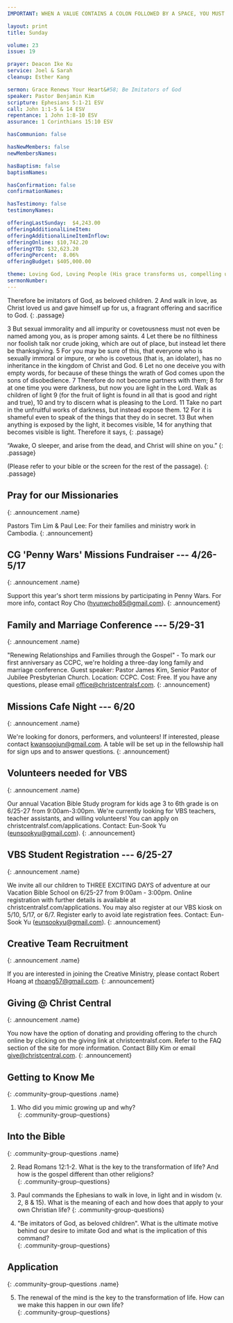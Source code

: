 ```yaml
---
IMPORTANT: WHEN A VALUE CONTAINS A COLON FOLLOWED BY A SPACE, YOU MUST USE &#58;

layout: print
title: Sunday

volume: 23
issue: 19

prayer: Deacon Ike Ku
service: Joel & Sarah
cleanup: Esther Kang

sermon: Grace Renews Your Heart&#58; Be Imitators of God
speaker: Pastor Benjamin Kim
scripture: Ephesians 5:1-21 ESV
call: John 1:1-5 & 14 ESV
repentance: 1 John 1:8-10 ESV
assurance: 1 Corinthians 15:10 ESV

hasCommunion: false

hasNewMembers: false
newMembersNames:

hasBaptism: false
baptismNames: 

hasConfirmation: false
confirmationNames: 

hasTestimony: false
testimonyNames:

offeringLastSunday:  $4,243.00
offeringAdditionalLineItem: 
offeringAdditionalLineItemInflow: 
offeringOnline: $10,742.20
offeringYTD: $32,623.20
offeringPercent:  8.06%  
offeringBudget: $405,000.00

theme: Loving God, Loving People (His grace transforms us, compelling us to love others)
sermonNumber: 
---
```

Therefore be imitators of God, as beloved children. 2 And walk in love, as Christ loved us and gave himself up for us, a fragrant offering and sacrifice to God.
{: .passage}

3 But sexual immorality and all impurity or covetousness must not even be named among you, as is proper among saints. 4 Let there be no filthiness nor foolish talk nor crude joking, which are out of place, but instead let there be thanksgiving. 5 For you may be sure of this, that everyone who is sexually immoral or impure, or who is covetous (that is, an idolater), has no inheritance in the kingdom of Christ and God. 6 Let no one deceive you with empty words, for because of these things the wrath of God comes upon the sons of disobedience. 7 Therefore do not become partners with them; 8 for at one time you were darkness, but now you are light in the Lord. Walk as children of light 9 (for the fruit of light is found in all that is good and right and true), 10 and try to discern what is pleasing to the Lord. 11 Take no part in the unfruitful works of darkness, but instead expose them. 12 For it is shameful even to speak of the things that they do in secret. 13 But when anything is exposed by the light, it becomes visible, 14 for anything that becomes visible is light. Therefore it says,
{: .passage}

“Awake, O sleeper,
    and arise from the dead,
and Christ will shine on you.”
{: .passage}

(Please refer to your bible or the screen for the rest of the passage).
{: .passage}




## Pray for our Missionaries
{: .announcement .name}

Pastors Tim Lim & Paul Lee: For their families and ministry work in Cambodia.
{: .announcement}

## CG 'Penny Wars' Missions Fundraiser --- 4/26-5/17
{: .announcement .name}

Support this year's short term missions by participating in Penny Wars. For more info, contact Roy Cho (hyunwcho85@gmail.com).
{: .announcement}

## Family and Marriage Conference --- 5/29-31
{: .announcement .name}

"Renewing Relationships and Families through the Gospel" - To mark our first anniversary as CCPC, we're holding a three-day long family and marriage conference. Guest speaker: Pastor James Kim, Senior Pastor of Jubilee Presbyterian Church. Location: CCPC. Cost: Free. If you have any questions, please email office@christcentralsf.com.
{: .announcement}

## Missions Cafe Night --- 6/20
{: .announcement .name}

We're looking for donors, performers, and volunteers! If interested, please contact kwansoojun@gmail.com. A table will be set up in the fellowship hall for sign ups and to answer questions.
{: .announcement}

## Volunteers needed for VBS
{: .announcement .name}

Our annual Vacation Bible Study program for kids age 3 to 6th grade is on 6/25-27 from 9:00am-3:00pm. We're currently looking for VBS teachers, teacher assistants, and willing volunteers! You can apply on christcentralsf.com/applications. Contact: Eun-Sook Yu (eunsookyu@gmail.com).
{: .announcement}

## VBS Student Registration --- 6/25-27
{: .announcement .name}

We invite all our children to THREE EXCITING DAYS of adventure at our Vacation Bible School on 6/25-27 from 9:00am - 3:00pm. Online registration with further details is available at christcentralsf.com/applications.  You may also register at our VBS kiosk on 5/10, 5/17, or 6/7.  Register early to avoid late registration fees. Contact: Eun-Sook Yu (eunsookyu@gmail.com).
{: .announcement}

## Creative Team Recruitment
{: .announcement .name}

If you are interested in joining the Creative Ministry, please contact Robert Hoang at rhoang57@gmail.com.
{: .announcement}

## Giving @ Christ Central
{: .announcement .name}

You now have the option of donating and providing offering to the church online by clicking on the giving link at christcentralsf.com. Refer to the FAQ section of the site for more information. Contact Billy Kim or email give@christcentral.com. 
{: .announcement}




## Getting to Know Me
{: .community-group-questions .name}

1) Who did you mimic growing up and why?  
{: .community-group-questions}

## Into the Bible
{: .community-group-questions .name}

2) Read Romans 12:1-2. What is the key to the transformation of life? And how is the gospel different than other religions?  
{: .community-group-questions}

3) Paul commands the Ephesians to walk in love, in light and in wisdom (v. 2, 8 & 15). What is the meaning of each and how does that apply to your own Christian life? 
{: .community-group-questions}

4)  "Be imitators of God, as beloved children". What is the ultimate motive behind our desire to imitate God and what is the implication of this command?  
{: .community-group-questions}

## Application
{: .community-group-questions .name}

5) The renewal of the mind is the key to the transformation of life. How can we make this happen in our own life?  
{: .community-group-questions}


 